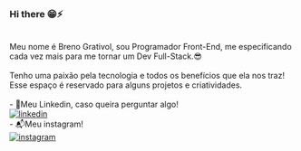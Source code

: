 ### Hi there 😁⚡
<br>
Meu nome é Breno Grativol, sou Programador Front-End, me especificando cada vez mais para me tornar um Dev Full-Stack.😎
<br>
<br>
Tenho uma paixão pela tecnologia e todos os benefícios que ela nos traz! Esse espaço é reservado para alguns projetos e criatividades.
<br>
<br>
  - 💭Meu Linkedin, caso queira perguntar algo!
  <br>
  <a href="https://www.linkedin.com/in/breno-de-almeida-grativol-7ab26716a/" target="_brank">
  <img src="https://img.shields.io/badge/LinkedIn-0077B5?style=for-the-badge&logo=linkedin&logoColor=white" alt="linkedin"><a>
  <br>
  - 📬Meu instagram! 
  <br>
  <a href="https://www.instagram.com/brenogrativol/?hl=pt-br" target="_blank">
  <img src="https://img.shields.io/badge/Instagram-E4405F?style=for-the-badge&logo=instagram&logoColor=white" alt="instagram"><a>
  <br>
  <br>
  
